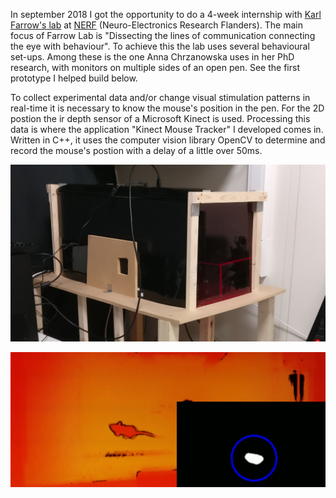 In september 2018 I got the opportunity to do a 4-week internship with [Karl Farrow's lab](https://www.nerf.be/research/nerf-labs/karl-farrow-lab) at [NERF](https://www.nerf.be) (Neuro-Electronics Research Flanders). The main focus of Farrow Lab is "Dissecting the lines of communication connecting the eye with behaviour". To achieve this the lab uses several behavioural set-ups. Among these is the one Anna Chrzanowska uses in her PhD research, with monitors on multiple sides of an open pen. See the first prototype I helped build below. 

To collect experimental data and/or change visual stimulation patterns in real-time it is necessary to know the mouse's position in the pen. For the 2D postion the ir depth sensor of a Microsoft Kinect is used. Processing this data is where the application "Kinect Mouse Tracker" I developed comes in. Written in C++, it uses the computer vision library OpenCV to determine and record the mouse's postion with a delay of a little over 50ms.

![alt text](/content/kmt-setup-cropped.jpg "Logo Title Text 1")

![alt text](/content/kmt.png "Logo Title Text 1")
